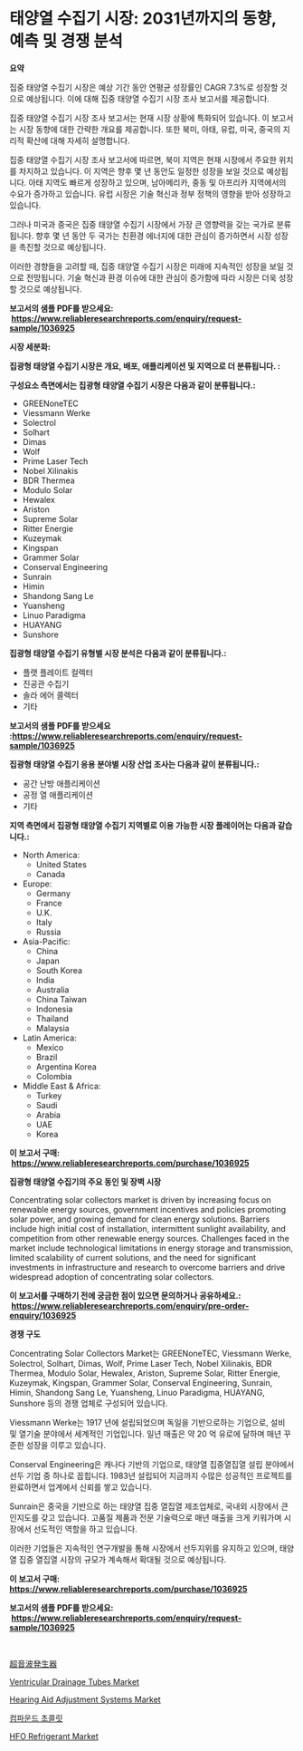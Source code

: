 <p><h1>태양열 수집기 시장: 2031년까지의 동향, 예측 및 경쟁 분석</h1></p><p><strong>요약</strong></p>
<p><p>집중 태양열 수집기 시장은 예상 기간 동안 연평균 성장률인 CAGR 7.3%로 성장할 것으로 예상됩니다. 이에 대해 집중 태양열 수집기 시장 조사 보고서를 제공합니다.</p><p>집중 태양열 수집기 시장 조사 보고서는 현재 시장 상황에 특화되어 있습니다. 이 보고서는 시장 동향에 대한 간략한 개요를 제공합니다. 또한 북미, 아태, 유럽, 미국, 중국의 지리적 확산에 대해 자세히 설명합니다.</p><p>집중 태양열 수집기 시장 조사 보고서에 따르면, 북미 지역은 현재 시장에서 주요한 위치를 차지하고 있습니다. 이 지역은 향후 몇 년 동안도 일정한 성장을 보일 것으로 예상됩니다. 아태 지역도 빠르게 성장하고 있으며, 남아메리카, 중동 및 아프리카 지역에서의 수요가 증가하고 있습니다. 유럽 시장은 기술 혁신과 정부 정책의 영향을 받아 성장하고 있습니다.</p><p>그러나 미국과 중국은 집중 태양열 수집기 시장에서 가장 큰 영향력을 갖는 국가로 분류됩니다. 향후 몇 년 동안 두 국가는 친환경 에너지에 대한 관심이 증가하면서 시장 성장을 촉진할 것으로 예상됩니다.</p><p>이러한 경향들을 고려할 때, 집중 태양열 수집기 시장은 미래에 지속적인 성장을 보일 것으로 전망됩니다. 기술 혁신과 환경 이슈에 대한 관심이 증가함에 따라 시장은 더욱 성장할 것으로 예상됩니다.</p></p>
<p><strong>보고서의 샘플 PDF를 받으세요: &nbsp;<a href="https://www.reliableresearchreports.com/enquiry/request-sample/1036925">https://www.reliableresearchreports.com/enquiry/request-sample/1036925</a></strong></p>
<p><strong>시장 세분화:</strong></p>
<p><strong> 집광형 태양열 수집기 시장은 개요, 배포, 애플리케이션 및 지역으로 더 분류됩니다. :</strong></p>
<p><strong>구성요소 측면에서는 집광형 태양열 수집기 시장은 다음과 같이 분류됩니다.:</strong></p>
<p><ul><li>GREENoneTEC</li><li>Viessmann Werke</li><li>Solectrol</li><li>Solhart</li><li>Dimas</li><li>Wolf</li><li>Prime Laser Tech</li><li>Nobel Xilinakis</li><li>BDR Thermea</li><li>Modulo Solar</li><li>Hewalex</li><li>Ariston</li><li>Supreme Solar</li><li>Ritter Energie</li><li>Kuzeymak</li><li>Kingspan</li><li>Grammer Solar</li><li>Conserval Engineering</li><li>Sunrain</li><li>Himin</li><li>Shandong Sang Le</li><li>Yuansheng</li><li>Linuo Paradigma</li><li>HUAYANG</li><li>Sunshore</li></ul></p>
<p><strong> 집광형 태양열 수집기 유형별 시장 분석은 다음과 같이 분류됩니다.:</strong></p>
<p><ul><li>플랫 플레이트 컬렉터</li><li>진공관 수집기</li><li>솔라 에어 콜렉터</li><li>기타</li></ul></p>
<p><strong>보고서의 샘플 PDF를 받으세요 :<a href="https://www.reliableresearchreports.com/enquiry/request-sample/1036925">https://www.reliableresearchreports.com/enquiry/request-sample/1036925</a></strong></p>
<p><strong> 집광형 태양열 수집기 응용 분야별 시장 산업 조사는 다음과 같이 분류됩니다.:</strong></p>
<p><ul><li>공간 난방 애플리케이션</li><li>공정 열 애플리케이션</li><li>기타</li></ul></p>
<p><strong>지역 측면에서 집광형 태양열 수집기 지역별로 이용 가능한 시장 플레이어는 다음과 같습니다.:</strong></p>
<p><ul>
    <li>
        North America:
        <ul>
            <li>United States</li>
            <li>Canada</li>
        </ul>
    </li>
    <li>
        Europe:
        <ul>
            <li>Germany</li>
            <li>France</li>
            <li>U.K.</li>
            <li>Italy</li>
            <li>Russia</li>
        </ul>
    </li>
    <li>
        Asia-Pacific:
        <ul>
            <li>China</li>
            <li>Japan</li>
            <li>South Korea</li>
            <li>India</li>
            <li>Australia</li>
            <li>China Taiwan</li>
            <li>Indonesia</li>
            <li>Thailand</li>
            <li>Malaysia</li>
        </ul>
    </li>
    <li>
        Latin America:
        <ul>
            <li>Mexico</li>
            <li>Brazil</li>
            <li>Argentina Korea</li>
            <li>Colombia</li>
        </ul>
    </li>
    <li>
        Middle East & Africa:
        <ul>
            <li>Turkey</li>
            <li>Saudi</li>
            <li>Arabia</li>
            <li>UAE</li>
            <li>Korea</li>
        </ul>
    </li>
    </ul></p>
<p><strong>이 보고서 구매: &nbsp;<a href="https://www.reliableresearchreports.com/purchase/1036925">https://www.reliableresearchreports.com/purchase/1036925</a></strong></p>
<p><strong>집광형 태양열 수집기의 주요 동인 및 장벽 시장</strong></p>
<p><p>Concentrating solar collectors market is driven by increasing focus on renewable energy sources, government incentives and policies promoting solar power, and growing demand for clean energy solutions. Barriers include high initial cost of installation, intermittent sunlight availability, and competition from other renewable energy sources. Challenges faced in the market include technological limitations in energy storage and transmission, limited scalability of current solutions, and the need for significant investments in infrastructure and research to overcome barriers and drive widespread adoption of concentrating solar collectors.</p></p>
<p><strong>이 보고서를 구매하기 전에 궁금한 점이 있으면 문의하거나 공유하세요.: &nbsp;<a href="https://www.reliableresearchreports.com/enquiry/pre-order-enquiry/1036925">https://www.reliableresearchreports.com/enquiry/pre-order-enquiry/1036925</a></strong></p>
<p><strong>경쟁 구도</strong></p>
<p><p>Concentrating Solar Collectors Market는 GREENoneTEC, Viessmann Werke, Solectrol, Solhart, Dimas, Wolf, Prime Laser Tech, Nobel Xilinakis, BDR Thermea, Modulo Solar, Hewalex, Ariston, Supreme Solar, Ritter Energie, Kuzeymak, Kingspan, Grammer Solar, Conserval Engineering, Sunrain, Himin, Shandong Sang Le, Yuansheng, Linuo Paradigma, HUAYANG, Sunshore 등의 경쟁 업체로 구성되어 있습니다.</p><p>Viessmann Werke는 1917 년에 설립되었으며 독일을 기반으로하는 기업으로, 설비 및 열기술 분야에서 세계적인 기업입니다. 일년 매출은 약 20 억 유로에 달하며 매년 꾸준한 성장을 이루고 있습니다.</p><p>Conserval Engineering은 캐나다 기반의 기업으로, 태양열 집중열집열 설립 분야에서 선두 기업 중 하나로 꼽힙니다. 1983년 설립되어 지금까지 수많은 성공적인 프로젝트를 완료하면서 업계에서 신뢰를 쌓고 있습니다.</p><p>Sunrain은 중국을 기반으로 하는 태양열 집중 열집열 제조업체로, 국내외 시장에서 큰 인지도를 갖고 있습니다. 고품질 제품과 전문 기술력으로 매년 매출을 크게 키워가며 시장에서 선도적인 역할을 하고 있습니다.</p><p>이러한 기업들은 지속적인 연구개발을 통해 시장에서 선두지위를 유지하고 있으며, 태양열 집중 열집열 시장의 규모가 계속해서 확대될 것으로 예상됩니다.</p></p>
<p><strong>이 보고서 구매: &nbsp; <a href="https://www.reliableresearchreports.com/purchase/1036925">https://www.reliableresearchreports.com/purchase/1036925</a></strong></p>
<p><strong>보고서의 샘플 PDF를 받으세요: &nbsp;<a href="https://www.reliableresearchreports.com/enquiry/request-sample/1036925">https://www.reliableresearchreports.com/enquiry/request-sample/1036925</a></strong><strong></strong></p>
<p>&nbsp;</p>
<p><p><a href="https://github.com/nxboeu02965442/Market-Research-Report-List-1/blob/main/6877168191683.md">超音波発生器</a></p><p><a href="https://angry-finch-aaf.notion.site/Ventricular-Drainage-Tubes-Market-with-the-goal-of-estimating-the-market-size-and-future-growth-pote-fc7ecba2c74d4f09a7689ae3ae998c7f">Ventricular Drainage Tubes Market</a></p><p><a href="https://chivalrous-flock-a86.notion.site/Hearing-Aid-Adjustment-Systems-Market-Provides-a-Comprehensive-Analysis-Including-a-Macro-Overview-o-e7bf89024c6147d7985dde180496e68f">Hearing Aid Adjustment Systems Market</a></p><p><a href="https://github.com/mpodehpw07370073/Market-Research-Report-List-1/blob/main/3528896191438.md">컴파운드 초콜릿</a></p><p><a href="https://view.publitas.com/reportprime-1/hfo-refrigerant-market-offer-valuable-insights-into-market-size-market-share-market-trends-and-projections-spanning-from-2023-to-2030/">HFO Refrigerant Market</a></p></p>